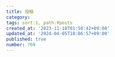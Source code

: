 ```yaml
---
title: 投稿
category:
tags: sort:1, path:¥posts
created_at: '2023-11-18T01:58:42+09:00'
updated_at: '2024-04-05T18:06:57+09:00'
published: true
number: 769
---
```



